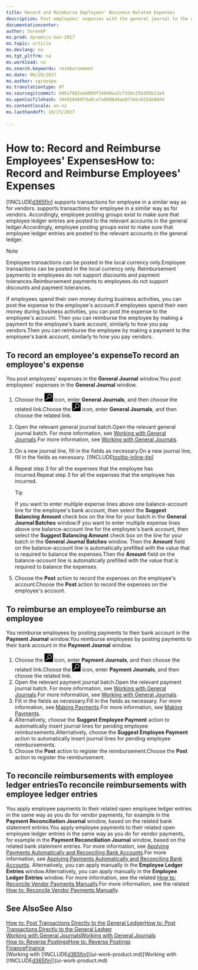 ```yaml
---
title: Record and Reimburse Employees' Business-Related Expenses
description: Post employees' expenses with the general journal to the employee's account and later post a payment to the employee's bank account to reimburse for the business-related expense.
documentationcenter: 
author: SorenGP
ms.prod: dynamics-nav-2017
ms.topic: article
ms.devlang: na
ms.tgt_pltfrm: na
ms.workload: na
ms.search.keywords: reimbursement
ms.date: 06/28/2017
ms.author: sgroespe
ms.translationtype: HT
ms.sourcegitcommit: b9b1f062ee6009f34698ea2cf33bc25bdd5b11e4
ms.openlocfilehash: 344d104607da8cefa6096d4ae873ebc652de0dd4
ms.contentlocale: en-nz
ms.lasthandoff: 10/23/2017

---
```

# <a name="how-to-record-and-reimburse-employees-expenses"></a><span data-ttu-id="60b2c-103">How to: Record and Reimburse Employees' Expenses</span><span class="sxs-lookup"><span data-stu-id="60b2c-103">How to: Record and Reimburse Employees' Expenses</span></span>
[!INCLUDE[d365fin](includes/d365fin_md.md)]<span data-ttu-id="60b2c-104"> supports transactions for employee in a similar way as for vendors.</span><span class="sxs-lookup"><span data-stu-id="60b2c-104"> supports transactions for employee in a similar way as for vendors.</span></span> <span data-ttu-id="60b2c-105">Accordingly, employee posting groups exist to make sure that employee ledger entries are posted to the relevant accounts in the general ledger.</span><span class="sxs-lookup"><span data-stu-id="60b2c-105">Accordingly, employee posting groups exist to make sure that employee ledger entries are posted to the relevant accounts in the general ledger.</span></span>

> [!NOTE]  
> <span data-ttu-id="60b2c-106">Employee transactions can be posted in the local currency only.</span><span class="sxs-lookup"><span data-stu-id="60b2c-106">Employee transactions can be posted in the local currency only.</span></span> <span data-ttu-id="60b2c-107">Reimbursement payments to employees do not support discounts and payment tolerances.</span><span class="sxs-lookup"><span data-stu-id="60b2c-107">Reimbursement payments to employees do not support discounts and payment tolerances.</span></span>

<span data-ttu-id="60b2c-108">If employees spend their own money during business activities, you can post the expense to the employee's account.</span><span class="sxs-lookup"><span data-stu-id="60b2c-108">If employees spend their own money during business activities, you can post the expense to the employee's account.</span></span> <span data-ttu-id="60b2c-109">Then you can reimburse the employee by making a payment to the employee's bank account, similarly to how you pay vendors.</span><span class="sxs-lookup"><span data-stu-id="60b2c-109">Then you can reimburse the employee by making a payment to the employee's bank account, similarly to how you pay vendors.</span></span>

## <a name="to-record-an-employees-expense"></a><span data-ttu-id="60b2c-110">To record an employee's expense</span><span class="sxs-lookup"><span data-stu-id="60b2c-110">To record an employee's expense</span></span>
<span data-ttu-id="60b2c-111">You post employees' expenses in the **General Journal** window.</span><span class="sxs-lookup"><span data-stu-id="60b2c-111">You post employees' expenses in the **General Journal** window.</span></span>
1. <span data-ttu-id="60b2c-112">Choose the ![Search for Page or Report](media/ui-search/search_small.png "Search for Page or Report icon") icon, enter **General Journals**, and then choose the related link.</span><span class="sxs-lookup"><span data-stu-id="60b2c-112">Choose the ![Search for Page or Report](media/ui-search/search_small.png "Search for Page or Report icon") icon, enter **General Journals**, and then choose the related link.</span></span>
2. <span data-ttu-id="60b2c-113">Open the relevant general journal batch.</span><span class="sxs-lookup"><span data-stu-id="60b2c-113">Open the relevant general journal batch.</span></span> <span data-ttu-id="60b2c-114">For more information, see [Working with General Journals](ui-work-general-journals.md).</span><span class="sxs-lookup"><span data-stu-id="60b2c-114">For more information, see [Working with General Journals](ui-work-general-journals.md).</span></span>
3. <span data-ttu-id="60b2c-115">On a new journal line, fill in the fields as necessary.</span><span class="sxs-lookup"><span data-stu-id="60b2c-115">On a new journal line, fill in the fields as necessary.</span></span> [!INCLUDE[tooltip-inline-tip](includes/tooltip-inline-tip_md.md)]    
4. <span data-ttu-id="60b2c-116">Repeat step 3 for all the expenses that the employee has incurred.</span><span class="sxs-lookup"><span data-stu-id="60b2c-116">Repeat step 3 for all the expenses that the employee has incurred.</span></span>

    > [!TIP]  
    > <span data-ttu-id="60b2c-117">If you want to enter multiple expense lines above one balance-account line for the employee's bank account, then select the **Suggest Balancing Amount** check box on the line for your batch in the **General Journal Batches** window.</span><span class="sxs-lookup"><span data-stu-id="60b2c-117">If you want to enter multiple expense lines above one balance-account line for the employee's bank account, then select the **Suggest Balancing Amount** check box on the line for your batch in the **General Journal Batches** window.</span></span> <span data-ttu-id="60b2c-118">Then the **Amount** field on the balance-account line is automatically prefilled with the value that is required to balance the expenses.</span><span class="sxs-lookup"><span data-stu-id="60b2c-118">Then the **Amount** field on the balance-account line is automatically prefilled with the value that is required to balance the expenses.</span></span>
5. <span data-ttu-id="60b2c-119">Choose the **Post** action to record the expenses on the employee's account.</span><span class="sxs-lookup"><span data-stu-id="60b2c-119">Choose the **Post** action to record the expenses on the employee's account.</span></span>

## <a name="to-reimburse-an-employee"></a><span data-ttu-id="60b2c-120">To reimburse an employee</span><span class="sxs-lookup"><span data-stu-id="60b2c-120">To reimburse an employee</span></span>
<span data-ttu-id="60b2c-121">You reimburse employees by posting payments to their bank account in the **Payment Journal** window.</span><span class="sxs-lookup"><span data-stu-id="60b2c-121">You reimburse employees by posting payments to their bank account in the **Payment Journal** window.</span></span>
1. <span data-ttu-id="60b2c-122">Choose the ![Search for Page or Report](media/ui-search/search_small.png "Search for Page or Report icon") icon, enter **Payment Journals**, and then choose the related link.</span><span class="sxs-lookup"><span data-stu-id="60b2c-122">Choose the ![Search for Page or Report](media/ui-search/search_small.png "Search for Page or Report icon") icon, enter **Payment Journals**, and then choose the related link.</span></span>
2. <span data-ttu-id="60b2c-123">Open the relevant payment journal batch.</span><span class="sxs-lookup"><span data-stu-id="60b2c-123">Open the relevant payment journal batch.</span></span> <span data-ttu-id="60b2c-124">For more information, see [Working with General Journals](ui-work-general-journals.md).</span><span class="sxs-lookup"><span data-stu-id="60b2c-124">For more information, see [Working with General Journals](ui-work-general-journals.md).</span></span>
3. <span data-ttu-id="60b2c-125">Fill in the fields as necessary.</span><span class="sxs-lookup"><span data-stu-id="60b2c-125">Fill in the fields as necessary.</span></span> <span data-ttu-id="60b2c-126">For more information, see [Making Payments](payables-make-payments.md).</span><span class="sxs-lookup"><span data-stu-id="60b2c-126">For more information, see [Making Payments](payables-make-payments.md).</span></span>
4. <span data-ttu-id="60b2c-127">Alternatively, choose the **Suggest Employee Payment** action to automatically insert journal lines for pending employee reimbursements.</span><span class="sxs-lookup"><span data-stu-id="60b2c-127">Alternatively, choose the **Suggest Employee Payment** action to automatically insert journal lines for pending employee reimbursements.</span></span>
5. <span data-ttu-id="60b2c-128">Choose the **Post** action to register the reimbursement.</span><span class="sxs-lookup"><span data-stu-id="60b2c-128">Choose the **Post** action to register the reimbursement.</span></span>  

## <a name="to-reconcile-reimbursements-with-employee-ledger-entries"></a><span data-ttu-id="60b2c-129">To reconcile reimbursements with employee ledger entries</span><span class="sxs-lookup"><span data-stu-id="60b2c-129">To reconcile reimbursements with employee ledger entries</span></span>
<span data-ttu-id="60b2c-130">You apply employee payments to their related open employee ledger entries in the same way as you do for vendor payments, for example in the **Payment Reconciliation Journal** window, based on the related bank statement entries.</span><span class="sxs-lookup"><span data-stu-id="60b2c-130">You apply employee payments to their related open employee ledger entries in the same way as you do for vendor payments, for example in the **Payment Reconciliation Journal** window, based on the related bank statement entries.</span></span> <span data-ttu-id="60b2c-131">For more information, see [Applying Payments Automatically and Reconciling Bank Accounts](receivables-apply-payments-auto-reconcile-bank-accounts.md).</span><span class="sxs-lookup"><span data-stu-id="60b2c-131">For more information, see [Applying Payments Automatically and Reconciling Bank Accounts](receivables-apply-payments-auto-reconcile-bank-accounts.md).</span></span> <span data-ttu-id="60b2c-132">Alternatively, you can apply manually in the **Employee Ledger Entries** window.</span><span class="sxs-lookup"><span data-stu-id="60b2c-132">Alternatively, you can apply manually in the **Employee Ledger Entries** window.</span></span> <span data-ttu-id="60b2c-133">For more information, see the related [How to: Reconcile Vendor Payments Manually](payables-how-apply-purchase-transactions-manually.md).</span><span class="sxs-lookup"><span data-stu-id="60b2c-133">For more information, see the related [How to: Reconcile Vendor Payments Manually](payables-how-apply-purchase-transactions-manually.md).</span></span>  

## <a name="see-also"></a><span data-ttu-id="60b2c-134">See Also</span><span class="sxs-lookup"><span data-stu-id="60b2c-134">See Also</span></span>
[<span data-ttu-id="60b2c-135">How to: Post Transactions Directly to the General Ledger</span><span class="sxs-lookup"><span data-stu-id="60b2c-135">How to: Post Transactions Directly to the General Ledger</span></span>](finance-how-post-transactions-directly.md)  
[<span data-ttu-id="60b2c-136">Working with General Journals</span><span class="sxs-lookup"><span data-stu-id="60b2c-136">Working with General Journals</span></span>](ui-work-general-journals.md)  
[<span data-ttu-id="60b2c-137">How to: Reverse Postings</span><span class="sxs-lookup"><span data-stu-id="60b2c-137">How to: Reverse Postings</span></span>](finance-how-reverse-journal-posting.md)  
[<span data-ttu-id="60b2c-138">Finance</span><span class="sxs-lookup"><span data-stu-id="60b2c-138">Finance</span></span>](finance.md)  
<span data-ttu-id="60b2c-139">[Working with [!INCLUDE[d365fin](includes/d365fin_md.md)]](ui-work-product.md)</span><span class="sxs-lookup"><span data-stu-id="60b2c-139">[Working with [!INCLUDE[d365fin](includes/d365fin_md.md)]](ui-work-product.md)</span></span>  

